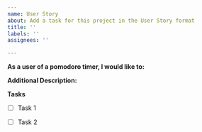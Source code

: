 ```yaml
---
name: User Story
about: Add a task for this project in the User Story format
title: ''
labels: ''
assignees: ''

---
```


**As a user of a pomodoro timer, I would like to:**

**Additional Description:**

**Tasks**

- [ ] Task 1
- [ ] Task 2


